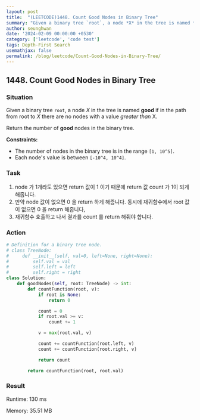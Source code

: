 ```yaml
---
layout: post
title:  "(LEETCODE)1448. Count Good Nodes in Binary Tree"
summary: "Given a binary tree `root`, a node *X* in the tree is named **good** if in the path from root to *X* there are no nodes with a value *greater than* X. Return the number of **good** nodes in the binary tree."
author: seunghwan
date: '2024-02-09 00:00:00 +0530'
category: ['leetcode', 'code test']
tags: Depth-First Search
usemathjax: false
permalink: /blog/leetcode/Count-Good-Nodes-in-Binary-Tree/
---
```

## 1448. Count Good Nodes in Binary Tree

### Situation
Given a binary tree `root`, a node *X* in the tree is named **good** if in the path from root to *X* there are no nodes with a value *greater than* X.

Return the number of **good** nodes in the binary tree.

**Constraints:**

- The number of nodes in the binary tree is in the range `[1, 10^5]`.
- Each node's value is between `[-10^4, 10^4]`.

### Task

1. node 가 1개라도 있으면 return 값이 1 이기 때문에 return 값 count 가 1이 되게 해줍니다.
2. 만약 node 값이 없으면 0 을 return 하게 해줍니다. 동시에 재귀함수에서 root 값이 없으면 0 을 return 해줍니다,
3. 재귀함수 호출하고 나서 결과를 count 를 return 해줘야 합니다.

### Action

```python
# Definition for a binary tree node.
# class TreeNode:
#     def __init__(self, val=0, left=None, right=None):
#         self.val = val
#         self.left = left
#         self.right = right
class Solution:
    def goodNodes(self, root: TreeNode) -> int:
        def countFunction(root, v):
            if root is None:
                return 0

            count = 0
            if root.val >= v:
                count += 1

            v = max(root.val, v)

            count += countFunction(root.left, v)
            count += countFunction(root.right, v)

            return count

        return countFunction(root, root.val)
```

### Result

Runtime: 130 ms

Memory: 35.51 MB